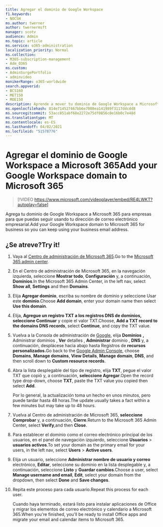 ```yaml
---
title: Agregar el dominio de Google Workspace
f1.keywords:
- NOCSH
ms.author: twerner
author: twernermsft
manager: scotv
audience: Admin
ms.topic: article
ms.service: o365-administration
localization_priority: Normal
ms.collection:
- M365-subscription-management
- Adm_O365
ms.custom:
- AdminSurgePortfolio
- adminvideo
monikerRange: o365-worldwide
search.appverid:
- BCS160
- MET150
- MOE150
description: Aprende a mover tu dominio de Google Workspace a Microsoft 365 para empresas.
ms.openlocfilehash: 814e714527467bb6e7008ea141989f3117ddcdd8
ms.sourcegitcommit: 53acc851abf68e2272e75df0856c0e16b0c7e48d
ms.translationtype: MT
ms.contentlocale: es-ES
ms.lasthandoff: 04/02/2021
ms.locfileid: "51578776"
---
```

# <a name="add-your-google-workspace-domain-to-microsoft-365"></a><span data-ttu-id="f502a-103">Agregar el dominio de Google Workspace a Microsoft 365</span><span class="sxs-lookup"><span data-stu-id="f502a-103">Add your Google Workspace domain to Microsoft 365</span></span>

> [!VIDEO https://www.microsoft.com/videoplayer/embed/RE4LWKT?autoplay=false]

<span data-ttu-id="f502a-104">Agrega tu dominio de Google Workspace a Microsoft 365 para empresas para que puedas seguir usando tu dirección de correo electrónico empresarial.</span><span class="sxs-lookup"><span data-stu-id="f502a-104">Add your Google Workspace domain to Microsoft 365 for business so you can keep using your business email address.</span></span>

## <a name="try-it"></a><span data-ttu-id="f502a-105">¿Se atreve?</span><span class="sxs-lookup"><span data-stu-id="f502a-105">Try it!</span></span>

1. <span data-ttu-id="f502a-106">Vaya al [Centro de administración de Microsoft 365](https://admin.microsoft.com).</span><span class="sxs-lookup"><span data-stu-id="f502a-106">Go to the [Microsoft 365 admin center](https://admin.microsoft.com).</span></span>
1. <span data-ttu-id="f502a-107">En el Centro de administración de Microsoft 365, en la navegación izquierda, seleccione **Mostrar todo**, **Configuración** y, a continuación, **Dominios**.</span><span class="sxs-lookup"><span data-stu-id="f502a-107">In the Microsoft 365 Admin Center, in the left nav, select **Show all**, **Settings** and then **Domains**.</span></span>
1. <span data-ttu-id="f502a-108">Elija **Agregar dominio**, escriba su nombre de dominio y seleccione Usar este **dominio**.</span><span class="sxs-lookup"><span data-stu-id="f502a-108">Choose **Add domain**, enter your domain name then select **Use this domain**.</span></span> 
1. <span data-ttu-id="f502a-109">Elija, **Agregue un registro TXT a los registros DNS de dominios,** **seleccione Continuar** y copie el valor TXT.</span><span class="sxs-lookup"><span data-stu-id="f502a-109">Choose, **Add a TXT record to the domains DNS records**, select **Continue**, and copy the TXT value.</span></span> 
1. <span data-ttu-id="f502a-110">Vuelva a la Consola de administración de [Google](https://admin.google.com), elija **Dominios** **,** Administrar dominios , **Ver** detalles , **Administrar** dominio , **DNS** y, a continuación, desplácese hacia abajo hasta Registros de **recursos personalizados.**</span><span class="sxs-lookup"><span data-stu-id="f502a-110">Go back to the [Google Admin Console](https://admin.google.com), choose **Domains**, **Manage domains**, **View Details**, **Manage domain**, **DNS**, and  then scroll down to **Custom resource records**.</span></span> 
1. <span data-ttu-id="f502a-111">Abra la lista desplegable del tipo de registro, elija **TXT**, pegue el valor TXT que copió y, a continuación, **seleccione Agregar**.</span><span class="sxs-lookup"><span data-stu-id="f502a-111">Open the record type drop-down, choose **TXT**, paste the TXT value you copied then select **Add**.</span></span> 

    <span data-ttu-id="f502a-112">Por lo general, la actualización toma un hecho en unos minutos, pero puede tardar hasta 48 horas.</span><span class="sxs-lookup"><span data-stu-id="f502a-112">The update usually takes a fact within a few minutes but may take up to 48 hours.</span></span> 
1. <span data-ttu-id="f502a-113">Vuelva al Centro de administración de Microsoft 365, **seleccione Comprobar** y, a continuación, **Cierre**.</span><span class="sxs-lookup"><span data-stu-id="f502a-113">Return to the Microsoft 365 Admin Center, select **Verify**,and then **Close**.</span></span> 
1. <span data-ttu-id="f502a-114">Para establecer el dominio como el correo electrónico principal de los usuarios, en el panel de navegación izquierdo, seleccione **Usuarios**  >  **usuarios activos**.</span><span class="sxs-lookup"><span data-stu-id="f502a-114">To set your domain as the primary email for your users, in the left nav, select **Users** > **Active users**.</span></span> 
1. <span data-ttu-id="f502a-115">Elija un usuario, seleccione **Administrar nombre de usuario y correo** electrónico, **Editar**, seleccione su dominio en la lista desplegable y, a continuación, seleccione **Listo** y **Guardar cambios**.</span><span class="sxs-lookup"><span data-stu-id="f502a-115">Choose a user, select **Manage username and email**, **Edit**, select your domain from the dropdown, then select **Done** and **Save changes**.</span></span> 
1. <span data-ttu-id="f502a-116">Repita este proceso para cada usuario.</span><span class="sxs-lookup"><span data-stu-id="f502a-116">Repeat this process for each user.</span></span> 

    <span data-ttu-id="f502a-117">Cuando haya terminado, estará listo para instalar aplicaciones de Office y migrar los elementos de correo electrónico y calendario a Microsoft 365.</span><span class="sxs-lookup"><span data-stu-id="f502a-117">When you're finished, you'll be ready to install Office apps and migrate your email and calendar items to Microsoft 365.</span></span> 